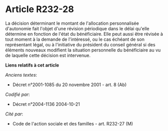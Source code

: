 # Article R232-28

La décision déterminant le montant de l'allocation personnalisée d'autonomie fait l'objet d'une révision périodique dans le
délai qu'elle détermine en fonction de l'état du bénéficiaire. Elle peut aussi être révisée à tout moment à la demande de
l'intéressé, ou le cas échéant de son représentant légal, ou à l'initiative du président du conseil général si des éléments
nouveaux modifient la situation personnelle du bénéficiaire au vu de laquelle cette décision est intervenue.

**Liens relatifs à cet article**

_Anciens textes_:

  - Décret n°2001-1085 du 20 novembre 2001 - art. 8 (Ab)

_Codifié par_:

  - Décret n°2004-1136 2004-10-21

_Cité par_:

  - Code de l'action sociale et des familles - art. R232-27 (M)
